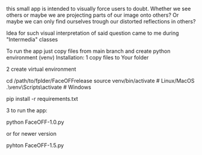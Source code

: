 this small app is intended to visually force users to doubt.
Whether we see others or maybe we are projecting parts of our image onto others?
Or maybe we can only find ourselves trough our distorted reflections in others?

Idea for such visual interpretation of said question came to me during "Intermedia" classes 

To run the app just copy files from main branch and create python environment (venv)
Installation:
1 copy files to Your folder

2 create virtual environment

cd /path/to/fplder/FaceOFFrelease
source venv/bin/activate  # Linux/MacOS
.\venv\Scripts\activate  # Windows

pip install -r requirements.txt

3 to run the app:

python FaceOFF-1.0.py

or for newer version

pyhton FaceOFF-1.5.py
